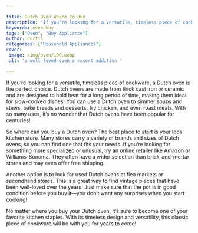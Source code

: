 ```yaml
---

title: Dutch Oven Where To Buy
description: "If you’re looking for a versatile, timeless piece of cookware, a Dutch oven is the perfect choice. Dutch ovens are made from thick...keep going and find out"
keywords: oven buy
tags: ["Oven", "Buy Appliance"]
author: Curtis
categories: ["Household Appliances"]
cover: 
 image: /img/oven/100.webp
 alt: 'a well loved oven a recent addition '

---
```


If you’re looking for a versatile, timeless piece of cookware, a Dutch oven is the perfect choice. Dutch ovens are made from thick cast iron or ceramic and are designed to hold heat for a long period of time, making them ideal for slow-cooked dishes. You can use a Dutch oven to simmer soups and stews, bake breads and desserts, fry chicken, and even roast meats. With so many uses, it’s no wonder that Dutch ovens have been popular for centuries!

So where can you buy a Dutch oven? The best place to start is your local kitchen store. Many stores carry a variety of brands and sizes of Dutch ovens, so you can find one that fits your needs. If you’re looking for something more specialized or unusual, try an online retailer like Amazon or Williams-Sonoma. They often have a wider selection than brick-and-mortar stores and may even offer free shipping.

Another option is to look for used Dutch ovens at flea markets or secondhand stores. This is a great way to find vintage pieces that have been well-loved over the years. Just make sure that the pot is in good condition before you buy it—you don’t want any surprises when you start cooking!

No matter where you buy your Dutch oven, it’s sure to become one of your favorite kitchen staples. With its timeless design and versatility, this classic piece of cookware will be with you for years to come!
